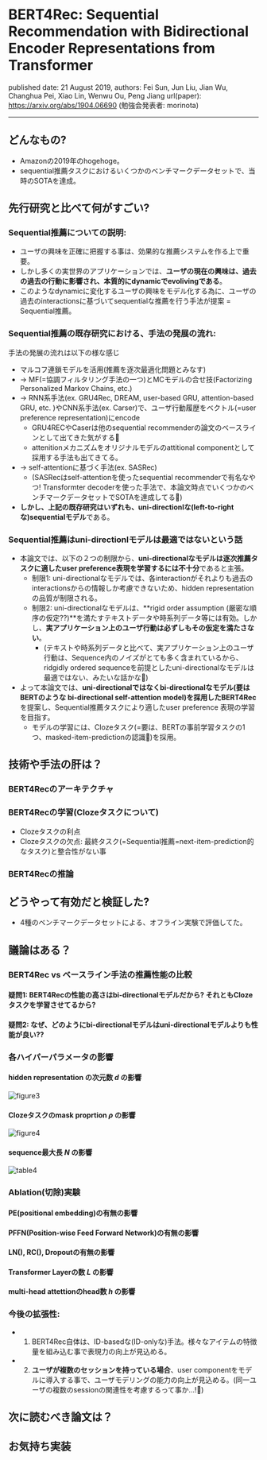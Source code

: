 # BERT4Rec: Sequential Recommendation with Bidirectional Encoder Representations from Transformer

published date: 21 August 2019,
authors: Fei Sun, Jun Liu, Jian Wu, Changhua Pei, Xiao Lin, Wenwu Ou, Peng Jiang
url(paper): https://arxiv.org/abs/1904.06690
(勉強会発表者: morinota)

---

## どんなもの?

- Amazonの2019年のhogehoge。
- sequential推薦タスクにおけるいくつかのベンチマークデータセットで、当時のSOTAを達成。

## 先行研究と比べて何がすごい?

### Sequential推薦についての説明:

- ユーザの興味を正確に把握する事は、効果的な推薦システムを作る上で重要。
- しかし多くの実世界のアプリケーションでは、**ユーザの現在の興味は、過去の過去の行動に影響され、本質的にdynamicでevolivingである**。
- このようなdynamicに変化するユーザの興味をモデル化する為に、ユーザの過去のinteractionsに基づいてsequentialな推薦を行う手法が提案 = Sequential推薦。

### Sequential推薦の既存研究における、手法の発展の流れ:

手法の発展の流れは以下の様な感じ

- マルコフ連鎖モデルを活用(推薦を逐次最適化問題とみなす)
- -> MF(=協調フィルタリング手法の一つ)とMCモデルの合せ技(Factorizing Personalized Markov Chains, etc.)
- -> RNN系手法(ex. GRU4Rec, DREAM, user-based GRU, attention-based GRU, etc. )やCNN系手法(ex. Carser)で、ユーザ行動履歴をベクトル(=user preference representation)にencode
  - GRU4RECやCaserは他のsequential recommenderの論文のベースラインとして出てきた気がする:thinking:
  - attenitionメカニズムをオリジナルモデルのattitional componentとして採用する手法も出てきてる。
- -> self-attentionに基づく手法(ex. SASRec)
  - (SASRecはself-attentionを使ったsequential recommenderで有名なやつ! Transformter decoderを使った手法で、本論文時点でいくつかのベンチマークデータセットでSOTAを達成してる:thinking:)
- **しかし、上記の既存研究はいずれも、uni-directionlな(left-to-rightな)sequentialモデル**である。

### Sequential推薦はuni-directionlモデルは最適ではないという話

- 本論文では、以下の２つの制限から、**uni-directionalなモデルは逐次推薦タスクに適したuser preference表現を学習するには不十分**であると主張。
  - 制限1: uni-directionalなモデルでは、各interactionがそれよりも過去のinteractionsからの情報しか考慮できないため、hidden representationの品質が制限される。
  - 制限2: uni-directionalなモデルは、**rigid order assumption (厳密な順序の仮定??)**を満たすテキストデータや時系列データ等には有効。しかし、**実アプリケーション上のユーザ行動は必ずしもその仮定を満たさない**。
    - (テキストや時系列データと比べて、実アプリケーション上のユーザ行動は、Sequence内のノイズがとても多く含まれているから、ridgidly ordered sequenceを前提としたuni-directionalなモデルは最適ではない、みたいな話かな:thinking:)
- よって本論文では、**uni-directionalではなくbi-directionalなモデル(要はBERTのような bi-directional self-attention model)を採用したBERT4Rec**を提案し、Sequential推薦タスクにより適したuser preference 表現の学習を目指す。
  - モデルの学習には、Clozeタスク(=要は、BERTの事前学習タスクの1つ、masked-item-predictionの認識:thinking:)を採用。

## 技術や手法の肝は？

### BERT4Recのアーキテクチャ

### BERT4Recの学習(Clozeタスクについて)

- Clozeタスクの利点
- Clozeタスクの欠点: 最終タスク(=Sequential推薦=next-item-prediction的なタスク)と整合性がない事

### BERT4Recの推論

## どうやって有効だと検証した?

- 4種のベンチマークデータセットによる、オフライン実験で評価してた。

## 議論はある？

### BERT4Rec vs ベースライン手法の推薦性能の比較

#### 疑問1: BERT4Recの性能の高さはbi-directionalモデルだから? それともClozeタスクを学習させてるから?

#### 疑問2: なぜ、どのようにbi-directionalモデルはuni-directionalモデルよりも性能が良い??

### 各ハイパーパラメータの影響

#### hidden representation の次元数 $d$ の影響

![figure3]()

#### Clozeタスクのmask proprtion $\rho$ の影響

![figure4]()

#### sequence最大長 $N$ の影響

![table4]()

### Ablation(切除)実験

#### PE(positional embedding)の有無の影響

#### PFFN(Position-wise Feed Forward Network)の有無の影響

#### LN(), RC(), Dropoutの有無の影響

#### Transformer Layerの数 $L$ の影響

#### multi-head attettionのhead数 $h$ の影響

### 今後の拡張性:

- 1. BERT4Rec自体は、ID-basedな(ID-onlyな)手法。様々なアイテムの特徴量を組み込む事で表現力の向上が見込める。
- 2. **ユーザが複数のセッションを持っている場合**、user componentをモデルに導入する事で、ユーザモデリングの能力の向上が見込める。(同一ユーザの複数のsessionの関連性を考慮するって事か...!:thinking:)

## 次に読むべき論文は？

## お気持ち実装
